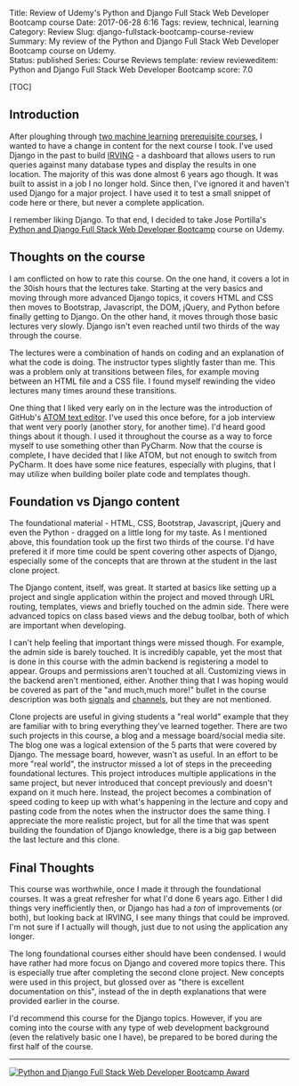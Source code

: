 Title: Review of Udemy's Python and Django Full Stack Web Developer Bootcamp course
Date: 2017-06-28 6:16
Tags: review, technical, learning
Category: Review
Slug: django-fullstack-bootcamp-course-review
Summary: My review of the Python and Django Full Stack Web Developer Bootcamp course on Udemy.  
Status: published
Series: Course Reviews
template: review
revieweditem: Python and Django Full Stack Web Developer Bootcamp
score: 7.0

[TOC]

## Introduction

After ploughing through [two machine learning][1] [prerequisite courses][2], I wanted to have a change in content for the next
course I took. I've used Django in the past to build [IRVING][3] - a dashboard that allows users to run queries against many
database types and display the results in one location. The majority of this was done almost 6 years ago though. It was built
to assist in a job I no longer hold. Since then, I've ignored it and haven't used Django for a major project. I have used it to
test a small snippet of code here or there, but never a complete application.

I remember liking Django. To that end, I decided to take Jose Portilla's [Python and Django Full Stack Web Developer Bootcamp][4]
course on Udemy.

## Thoughts on the course

I am conflicted on how to rate this course. On the one hand, it covers a lot in the 30ish hours that the lectures take. Starting at
the very basics and moving through more advanced Django topics, it covers HTML and CSS then moves to Bootstrap, Javascript, the DOM,
jQuery, and Python before finally getting to Django. On the other hand, it moves through those basic lectures very slowly. Django isn't
even reached until two thirds of the way through the course.

The lectures were a combination of hands on coding and an explanation of what the code is doing. The instructor types slightly
faster than me. This was a problem only at transitions between files, for example moving between an HTML file and a CSS file. I found myself
rewinding the video lectures many times around these transitions.

One thing that I liked very early on in the lecture was the introduction of GitHub's [ATOM text editor][5]. I've used this once before, for a job
interview that went very poorly (another story, for another time). I'd heard good things about it though. I used it throughout the course as a way to
force myself to use something other than PyCharm. Now that the course is complete, I have decided that I like ATOM, but not enough to switch from
PyCharm. It does have some nice features, especially with plugins, that I may utilize when building boiler plate code and templates though.

## Foundation vs Django content

The foundational material - HTML, CSS, Bootstrap, Javascript, jQuery and even the Python - dragged on a little long for my taste. As I
mentioned above, this foundation took up the first two thirds of the course. I'd have prefered it if more time could be spent covering
other aspects of Django, especially some of the concepts that are thrown at the student in the last clone project.

The Django content, itself, was great. It started at basics like setting up a project and single application within the project and
moved through URL routing, templates, views and briefly touched on the admin side. There were advanced topics on class based views and
the debug toolbar, both of which are important when developing.

I can't help feeling that important things were missed though. For example, the admin side is barely touched. It is incredibly capable, yet the
most that is done in this course with the admin backend is registering a model to appear. Groups and permissions aren't touched at all. Customizing
views in the backend aren't mentioned, either. Another thing that I was hoping would be covered as part of the "and much,much more!" bullet in the
course description was both [signals][6] and [channels][7], but they are not mentioned.

Clone projects are useful in giving students a "real world" example that they are familiar with to bring everything they've learned together. There
are two such projects in this course, a blog and a message board/social media site. The blog one was a logical extension of the 5 parts that were
covered by Django. The message board, however, wasn't as useful. In an effort to be more "real world", the instructor missed a lot of steps in the
preceeding foundational lectures. This project introduces multiple applications in the same project, but never introduced that concept previously
and doesn't expand on it much here. Instead, the project becomes a combination of speed coding to keep up with what's happening in the lecture and
copy and pasting code from the notes when the instructor does the same thing. I appreciate the more realistic project, but for all the time that was
spent building the foundation of Django knowledge, there is a big gap between the last lecture and this clone.

## Final Thoughts

This course was worthwhile, once I made it through the foundational courses. It was a great refresher for what I'd done 6 years ago. Either I did
things very inefficiently then, or Django has had a *ton* of improvements (or both), but looking back at IRVING, I see many things that could be
improved. I'm not sure if I actually will though, just due to not using the application any longer.

The long foundational courses either should have been condensed. I would have rather had more focus on Django and covered more topics there. This
is especially true after completing the second clone project. New concepts were used in this project, but glossed over as "there is excellent
documentation on this", instead of the in depth explanations that were provided earlier in the course.

I'd recommend this course for the Django topics. However, if you are coming into the course with any type of web development background (even the
relatively basic one I have), be prepared to be bored during the first half of the course.

---

[![Python and Django Full Stack Web Developer Bootcamp Award][8]][9]



 [1]: {filename}2017_04_20_review_of_deep_learning_prereq_numpy.md
 [2]: {filename}2017_05_03_review_of_deep_learning_prereq_regression.md
 [3]: https://github.com/AWegnerGitHub/IRVING
 [4]: https://www.udemy.com/python-and-django-full-stack-web-developer-bootcamp/learn/v4/overview
 [5]: https://atom.io/
 [6]: https://docs.djangoproject.com/en/1.11/topics/signals/
 [7]: https://www.djangoproject.com/weblog/2016/sep/09/channels-adopted-official-django-project/
 [8]: {attach}images/udemy-django-full-stack-bootcamp.jpg
 [9]: https://ude.my/UC-1VGWNREH
